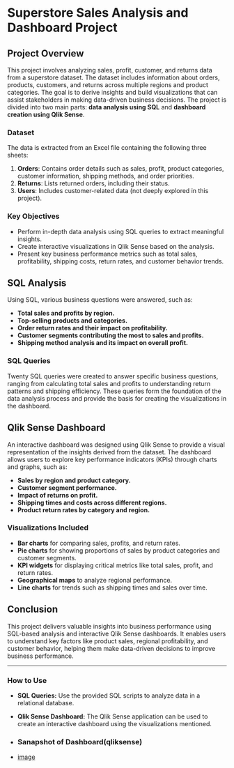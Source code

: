 

# **Superstore Sales Analysis and Dashboard Project**

## **Project Overview**
This project involves analyzing sales, profit, customer, and returns data from a superstore dataset. The dataset includes information about orders, products, customers, and returns across multiple regions and product categories. The goal is to derive insights and build visualizations that can assist stakeholders in making data-driven business decisions. The project is divided into two main parts: **data analysis using SQL** and **dashboard creation using Qlik Sense**.

### **Dataset**
The data is extracted from an Excel file containing the following three sheets:
1. **Orders**: Contains order details such as sales, profit, product categories, customer information, shipping methods, and order priorities.
2. **Returns**: Lists returned orders, including their status.
3. **Users**: Includes customer-related data (not deeply explored in this project).

### **Key Objectives**
- Perform in-depth data analysis using SQL queries to extract meaningful insights.
- Create interactive visualizations in Qlik Sense based on the analysis.
- Present key business performance metrics such as total sales, profitability, shipping costs, return rates, and customer behavior trends.

## **SQL Analysis**
Using SQL, various business questions were answered, such as:
- **Total sales and profits by region.**
- **Top-selling products and categories.**
- **Order return rates and their impact on profitability.**
- **Customer segments contributing the most to sales and profits.**
- **Shipping method analysis and its impact on overall profit.**

### **SQL Queries**
Twenty SQL queries were created to answer specific business questions, ranging from calculating total sales and profits to understanding return patterns and shipping efficiency. These queries form the foundation of the data analysis process and provide the basis for creating the visualizations in the dashboard.

## **Qlik Sense Dashboard**
An interactive dashboard was designed using Qlik Sense to provide a visual representation of the insights derived from the dataset. The dashboard allows users to explore key performance indicators (KPIs) through charts and graphs, such as:
- **Sales by region and product category.**
- **Customer segment performance.**
- **Impact of returns on profit.**
- **Shipping times and costs across different regions.**
- **Product return rates by category and region.**

### **Visualizations Included**
- **Bar charts** for comparing sales, profits, and return rates.
- **Pie charts** for showing proportions of sales by product categories and customer segments.
- **KPI widgets** for displaying critical metrics like total sales, profit, and return rates.
- **Geographical maps** to analyze regional performance.
- **Line charts** for trends such as shipping times and sales over time.

## **Conclusion**
This project delivers valuable insights into business performance using SQL-based analysis and interactive Qlik Sense dashboards. It enables users to understand key factors like product sales, regional profitability, and customer behavior, helping them make data-driven decisions to improve business performance.

---

### **How to Use**
- **SQL Queries:** Use the provided SQL scripts to analyze data in a relational database.
- **Qlik Sense Dashboard:** The Qlik Sense application can be used to create an interactive dashboard using the visualizations mentioned.

- ### Sanapshot of Dashboard(qliksense)
- [image](https://github.com/user-attachments/assets/c587004e-8901-4881-a1a5-5dc88b624cde)


